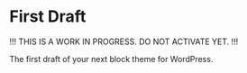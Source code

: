 # First Draft

!!! THIS IS A WORK IN PROGRESS. DO NOT ACTIVATE YET. !!!

The first draft of your next block theme for WordPress.
